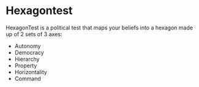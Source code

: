 # Hexagontest

HexagonTest is a political test that maps your beliefs into a hexagon made up of 2 sets of 3 axes:

  -  Autonomy
  -  Democracy
  -  Hierarchy
  -  Property
  -  Horizontality
  -  Command
